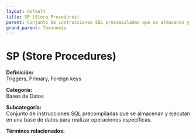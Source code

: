 ```yaml
---
layout: default
title: SP (Store Procedures)
parent: Conjunto de instrucciones SQL precompiladas que se almacenan y ejecutan en una base de datos para realizar operaciones específicas.
grand_parent: Taxonomía
---
```


# SP (Store Procedures)

**Definición:**  
Triggers, Primary, Foreign keys

**Categoría:**  
Bases de Datos

**Subcategoría:**  
Conjunto de instrucciones SQL precompiladas que se almacenan y ejecutan en una base de datos para realizar operaciones específicas.

**Términos relacionados:**  

